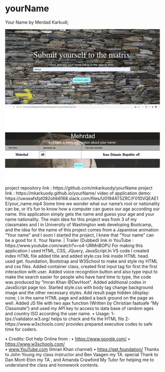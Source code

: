 # yourName
Your Name by Merdad Karkudi;


<img src="Your%20Name.jpg">

<img src="results.jpg">
project repository link : https://github.com/mkarkuody/yourName
project link : https://mkarkuody.github.io/yourName/
video of application demo: https://uwseafsfpt082ohb6168.slack.com/files/U0194AT5ZRC/F01DVQEAE1E/your_name.mp4
Some time we wonder what our name’s root or nationality can be, or it’s fun to know how a computer can guess our age according our name. this application simply gets the name and guess your age and your name nationality.
The main idea for this project was from 3 of my classmates and I in University of Washington web developing Bootcamp, and the idea for the name of this project comes from a Japaniese animation “Your name” and I soon I started the project, I knew that “Your name”  can be a good for it.
Your Name. | Trailer (Dubbed) link  in YouTube : https://www.youtube.com/watch?v=o4-URMnBOPU
 For making this application I used HTML, CSS, JQuery, JavaScript.In VS code I created index HTML file added title and added style.css link inside HTML head. used get. foundation, Bootstrap and  W3School to make and style my HTML and css files.
Added container class, created first input tag for first the first interaction with user. 
Added voice recognition button and also type input to make the search easier for people who have hard time to type, the code was produced by “Imran Khan @DevHoot”. Added additional codes in JavaScript page too.
Started style.css with body tag change background image and the other necessary styles.
Add result page hidden (display: none; ) in the same HTML page and added a back ground on the page as well.
Added JS file with two ajax function (Written by Christian faatoafe “My Classmate”) and used my API key to access to data base of random ages and country ISO according the user name.
• Usage:  
1-	tps://validator.w3.org/  helps to check and fix the HTML fils
2-	https://www.w3schools.com/ provides prepared executive codes to safe time for coders.

• Credits:
Got help Online from : 
•	https://www.google.com/
•	https://www.w3schools.com/  
•	www.YouTube.com  (Imran Khan channel)
•            https://get.foundation/
 Thanks to John Young my class instructor and Ben Vaagen my TA. special Thank to Dan Mont-Eton my TA , and Amanda Crawford My Tutor for helping me to understand the class and homework contents.
